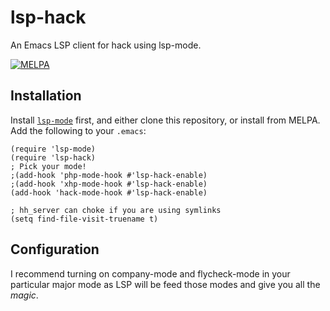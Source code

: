# lsp-hack
An Emacs LSP client for hack using lsp-mode.

[![MELPA](https://melpa.org/packages/lsp-hack-badge.svg)](https://melpa.org/#/lsp-hack)

## Installation

Install [`lsp-mode`](https://github.com/emacs-lsp/lsp-mode) first, and either clone
this repository, or install from MELPA. Add the following to your `.emacs`:

```emacs-lisp
(require 'lsp-mode)
(require 'lsp-hack)
; Pick your mode!
;(add-hook 'php-mode-hook #'lsp-hack-enable)
;(add-hook 'xhp-mode-hook #'lsp-hack-enable)
(add-hook 'hack-mode-hook #'lsp-hack-enable)

; hh_server can choke if you are using symlinks
(setq find-file-visit-truename t)
```

## Configuration

I recommend turning on company-mode and flycheck-mode in your particular major mode as LSP will be feed those modes and give you all the *magic*.
